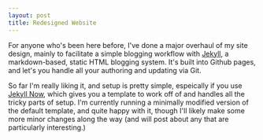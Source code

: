 ```yaml
---
layout: post
title: Redesigned Website
---
```


For anyone who's been here before, I've done a major overhaul of my site design, mainly to facilitate a simple blogging workflow with [Jekyll](https://jekyllrb.com/), a markdown-based, static HTML blogging system. It's built into Github pages, and let's you handle all your authoring and updating via Git.

So far I'm really liking it, and setup is pretty simple, espeically if you use [Jekyll Now](https://github.com/barryclark/jekyll-now), which gives you a template to work off of and handles all the tricky parts of setup. I'm currently running a minimally modified version of the default template, and quite happy with it, though I'll likely make some more minor changes along the way (and will post about any that are particularly interesting.)
